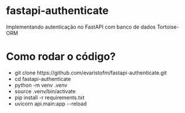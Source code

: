 # fastapi-authenticate
Implementando autenticação no FastAPI com banco de dados Tortoise-ORM 

# Como rodar o código?
<ul> 
<li> git clone https://github.com/evaristofm/fastapi-authenticate.git</li>
<li> cd fastapi-authenticate </li>
<li> python -m venv .venv </li>
<li> source .venv/bin/activate </li>
<li> pip install -r requirements.txt </li>
<li> uvicorn api.main:app --reload </li>
</ul>
